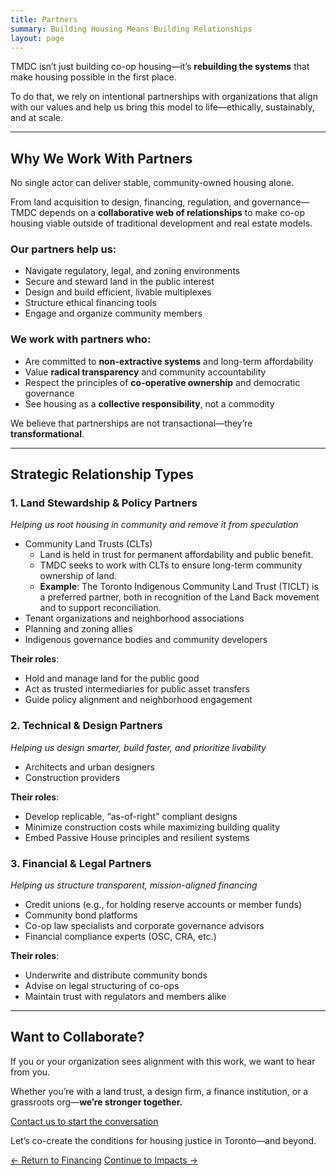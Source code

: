 ```yaml
---
title: Partners
summary: Building Housing Means Building Relationships
layout: page
---
```


TMDC isn’t just building co-op housing—it’s **rebuilding the systems** that make housing possible in the first place.

To do that, we rely on intentional partnerships with organizations that align with our values and help us bring this model to life—ethically, sustainably, and at scale.

---

## Why We Work With Partners

No single actor can deliver stable, community-owned housing alone.

From land acquisition to design, financing, regulation, and governance—TMDC depends on a **collaborative web of relationships** to make co-op housing viable outside of traditional development and real estate models.

### Our partners help us:

- Navigate regulatory, legal, and zoning environments
- Secure and steward land in the public interest
- Design and build efficient, livable multiplexes
- Structure ethical financing tools
- Engage and organize community members

### We work with partners who:

- Are committed to **non-extractive systems** and long-term affordability
- Value **radical transparency** and community accountability
- Respect the principles of **co-operative ownership** and democratic governance
- See housing as a **collective responsibility**, not a commodity

We believe that partnerships are not transactional—they’re **transformational**.

---

## Strategic Relationship Types

### 1. Land Stewardship & Policy Partners

_Helping us root housing in community and remove it from speculation_

- Community Land Trusts (CLTs)
  - Land is held in trust for permanent affordability and public benefit.
  - TMDC seeks to work with CLTs to ensure long-term community ownership of land.
  - **Example**: The Toronto Indigenous Community Land Trust (TICLT) is a preferred partner, both in recognition of the Land Back movement and to support reconciliation.
- Tenant organizations and neighborhood associations
- Planning and zoning allies
- Indigenous governance bodies and community developers

**Their roles**:

- Hold and manage land for the public good
- Act as trusted intermediaries for public asset transfers
- Guide policy alignment and neighborhood engagement

### 2. Technical & Design Partners

_Helping us design smarter, build faster, and prioritize livability_

- Architects and urban designers
- Construction providers

**Their roles**:

- Develop replicable, “as-of-right” compliant designs
- Minimize construction costs while maximizing building quality
- Embed Passive House principles and resilient systems

### 3. Financial & Legal Partners

_Helping us structure transparent, mission-aligned financing_

- Credit unions (e.g., for holding reserve accounts or member funds)
- Community bond platforms
- Co-op law specialists and corporate governance advisors
- Financial compliance experts (OSC, CRA, etc.)

**Their roles**:

- Underwrite and distribute community bonds
- Advise on legal structuring of co-ops
- Maintain trust with regulators and members alike

---

## Want to Collaborate?

If you or your organization sees alignment with this work, we want to hear from you.

Whether you’re with a land trust, a design firm, a finance institution, or a grassroots org—**we’re stronger together.**

[Contact us to start the conversation](/contact)

Let’s co-create the conditions for housing justice in Toronto—and beyond.

<footer>
<div role="group">
    <a class="secondary" role="button" href="/initiative/financing">← Return to Financing</a>
    <a class="secondary" role="button" href="/initiative/impacts">Continue to Impacts →</a>
</div>
</footer>
